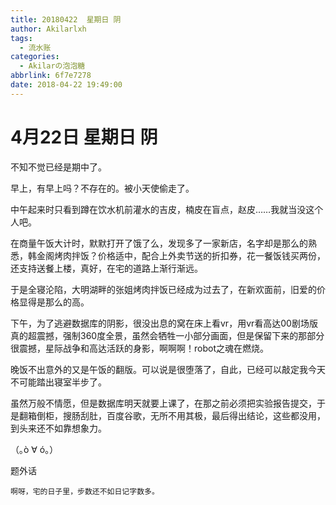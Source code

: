 ```yaml
---
title: 20180422  星期日 阴
author: Akilarlxh
tags:
  - 流水账
categories:
  - Akilarの泡泡糖
abbrlink: 6f7e7278
date: 2018-04-22 19:49:00
---
```

 # 4月22日 星期日 阴
 
不知不觉已经是期中了。

早上，有早上吗？不存在的。被小天使偷走了。

中午起来时只看到蹲在饮水机前灌水的吉皮，楠皮在盲点，赵皮……我就当没这个人吧。

在商量午饭大计时，默默打开了饿了么，发现多了一家新店，名字却是那么的熟悉，韩金阁烤肉拌饭？价格适中，配合上外卖节送的折扣券，花一餐饭钱买两份，还支持送餐上楼，真好，在宅的道路上渐行渐远。

于是全寝沦陷，大明湖畔的张姐烤肉拌饭已经成为过去了，在新欢面前，旧爱的价格显得是那么的高。

下午，为了逃避数据库的阴影，很没出息的窝在床上看vr，用vr看高达00剧场版真的超震撼，强制360度全景，虽然会牺牲一小部分画面，但是保留下来的那部分很震撼，星际战争和高达活跃的身影，啊啊啊！robot之魂在燃烧。

晚饭不出意外的又是午饭的翻版。可以说是很堕落了，自此，已经可以敲定我今天不可能踏出寝室半步了。

虽然万般不情愿，但是数据库明天就要上课了，在那之前必须把实验报告提交，于是翻箱倒柜，搜肠刮肚，百度谷歌，无所不用其极，最后得出结论，这些都没用，到头来还不如靠想象力。

（｡ò ∀ ó｡）

题外话
```
啊呀，宅的日子里，步数还不如日记字数多。
```
